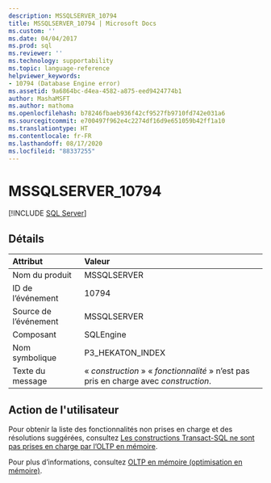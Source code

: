```yaml
---
description: MSSQLSERVER_10794
title: MSSQLSERVER_10794 | Microsoft Docs
ms.custom: ''
ms.date: 04/04/2017
ms.prod: sql
ms.reviewer: ''
ms.technology: supportability
ms.topic: language-reference
helpviewer_keywords:
- 10794 (Database Engine error)
ms.assetid: 9a6864bc-d4ea-4582-a875-eed9424774b1
author: MashaMSFT
ms.author: mathoma
ms.openlocfilehash: b78246fbaeb936f42cf9527fb9710fd742e031a6
ms.sourcegitcommit: e700497f962e4c2274df16d9e651059b42ff1a10
ms.translationtype: HT
ms.contentlocale: fr-FR
ms.lasthandoff: 08/17/2020
ms.locfileid: "88337255"
---
```

# <a name="mssqlserver_10794"></a>MSSQLSERVER_10794
 [!INCLUDE [SQL Server](../../includes/applies-to-version/sqlserver.md)]
  
## <a name="details"></a>Détails  
  
| Attribut | Valeur |  
| :-------- | :---- |  
|Nom du produit|MSSQLSERVER|  
|ID de l’événement|10794|  
|Source de l’événement|MSSQLSERVER|  
|Composant|SQLEngine|  
|Nom symbolique|P3_HEKATON_INDEX|  
|Texte du message|« *construction* » « *fonctionnalité* » n’est pas pris en charge avec *construction*.|  
  
## <a name="user-action"></a>Action de l'utilisateur  
Pour obtenir la liste des fonctionnalités non prises en charge et des résolutions suggérées, consultez [Les constructions Transact-SQL ne sont pas prises en charge par l’OLTP en mémoire](~/relational-databases/in-memory-oltp/transact-sql-constructs-not-supported-by-in-memory-oltp.md).  
  
Pour plus d’informations, consultez [OLTP en mémoire &#40;optimisation en mémoire&#41;](~/relational-databases/in-memory-oltp/in-memory-oltp-in-memory-optimization.md).  
  
